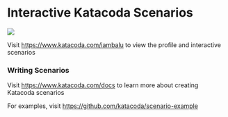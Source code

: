 # Interactive Katacoda Scenarios

[![](http://shields.katacoda.com/katacoda/iambalu/count.svg)](https://www.katacoda.com/iambalu "Get your profile on Katacoda.com")

Visit https://www.katacoda.com/iambalu to view the profile and interactive scenarios

### Writing Scenarios
Visit https://www.katacoda.com/docs to learn more about creating Katacoda scenarios

For examples, visit https://github.com/katacoda/scenario-example
